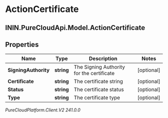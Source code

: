 # ActionCertificate

## ININ.PureCloudApi.Model.ActionCertificate

## Properties

|Name | Type | Description | Notes|
|------------ | ------------- | ------------- | -------------|
| **SigningAuthority** | **string** | The Signing Authority for the certificate | [optional] |
| **Certificate** | **string** | The certificate string | [optional] |
| **Status** | **string** | The certificate status | [optional] |
| **Type** | **string** | The certificate type | [optional] |



_PureCloudPlatform.Client.V2 241.0.0_
